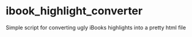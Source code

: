 # ibook_highlight_converter
Simple script for converting ugly iBooks highlights into a pretty html file
